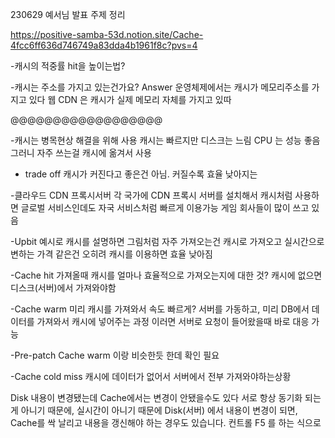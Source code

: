230629 예서님 발표 주제 정리

https://positive-samba-53d.notion.site/Cache-4fcc6ff636d746749a83dda4b1961f8c?pvs=4


-캐시의 적중률 hit을 높이는법?

-캐시는 주소를 가지고 있는건가요?
Answer
운영체제에서는 캐시가 메모리주소를 가지고 있다
웹 CDN 은 캐시가 실제 메모리 자체를 가지고 있따

@@@@@@@@@@@@@@@@@@

-캐시는 병목현상 해결을 위해 사용
캐시는 빠르지만 디스크는 느림 CPU 는 성능 좋음
그러니 자주 쓰는걸 캐시에 옮겨서 사용

- trade off
캐시가 커진다고 좋은건 아님. 커질수록 효율 낮아지는

-클라우드 CDN 프록시서버
각 국가에 CDN 프록시 서버를 설치해서 캐시처럼 사용하면
글로벌 서비스인데도 자국 서비스처럼 빠르게 이용가능
게임 회사들이 많이 쓰고 있음

-Upbit 예시로 캐시를 설명하면
그림처럼 자주 가져오는건 캐시로 가져오고
실시간으로 변하는 가격 같은건 오히려 캐시를 이용하면 효율 낮아짐

-Cache hit
가져올때 캐시를 얼마나 효율적으로 가져오는지에 대한 것?
캐시에 없으면 디스크(서버)에서 가져와야함

-Cache warm
미리 캐시를 가져와서 속도 빠르게?
서버를 가동하고, 미리 DB에서 데이터를 가져와서 캐시에 넣어주는 과정
이러면 서버로 요청이 들어왔을때 바로 대응 가능

-Pre-patch
Cache warm 이랑 비슷한듯 한데 확인 필요

-Cache cold miss
캐시에 데이터가 없어서 서버에서 전부 가져와야하는상황

Disk 내용이 변경됐는데 Cache에서는 변경이 안됐을수도 있다
서로 항상 동기화 되는게 아니기 때문에, 실시간이 아니기 때문에
Disk(서버) 에서 내용이 변경이 되면, Cache를 싹 날리고 내용을
갱신해야 하는 경우도 있습니다. 컨트롤 F5 를 하는 식으로



